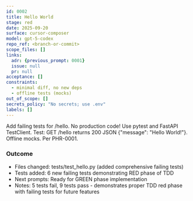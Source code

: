 ```yaml
---
id: 0002
title: Hello World
stage: red
date: 2025-09-20
surface: cursor-composer
model: gpt-5-codex
repo_ref: <branch-or-commit>
scope_files: []
links:
  adr: {previous_prompt: 0001}
  issue: null
  pr: null
acceptance: []
constraints:
  - minimal diff, no new deps
  - offline tests (mocks)
out_of_scope: []
secrets_policy: "No secrets; use .env"
labels: []
---
```


Add failing tests for /hello. No production code! Use pytest and FastAPI TestClient. Test: GET /hello returns 200 JSON {"message": "Hello World!"}. Offline mocks. Per PHR-0001.


### Outcome
- Files changed: tests/test_hello.py (added comprehensive failing tests)
- Tests added: 6 new failing tests demonstrating RED phase of TDD
- Next prompts: Ready for GREEN phase implementation
- Notes: 5 tests fail, 9 tests pass - demonstrates proper TDD red phase with failing tests for future features 

